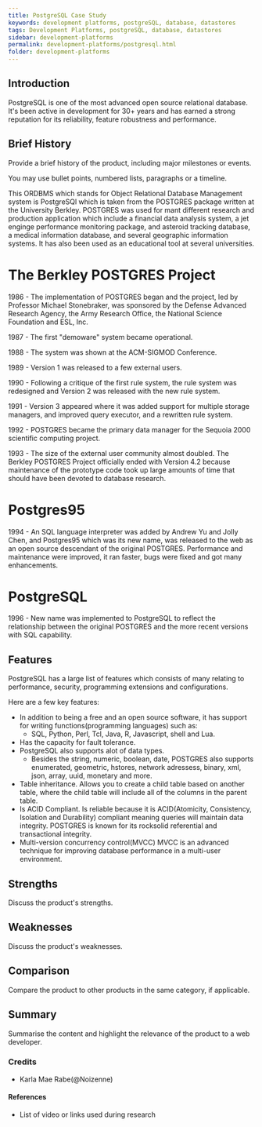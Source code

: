 ```yaml
---
title: PostgreSQL Case Study
keywords: development platforms, postgreSQL, database, datastores
tags: Development Platforms, postgreSQL, database, datastores
sidebar: development-platforms
permalink: development-platforms/postgresql.html
folder: development-platforms
---
```


## Introduction

PostgreSQL is one of the most advanced open source relational database. It's been active in development for 30+ years and has earned a strong reputation for its reliability, feature robustness and performance.


## Brief History

Provide a brief history of the product, including major milestones or events.

You may use bullet points, numbered lists, paragraphs or a timeline.

This ORDBMS which stands for Object Relational Database Management system is PostgreSQl which is taken from the POSTGRES package written at the University Berkley. POSTGRES was used for mant different research and production application which include a financial data analysis system, a jet enginge performance monitoring package, and asteroid tracking database, a medical information database, and several geographic information systems. It has also been used as an educational tool at several universities. 

# The Berkley POSTGRES Project

1986 - The implementation of POSTGRES began and the project, led by Professor Michael Stonebraker, was sponsored by the Defense Advanced Research Agency, the Army Research Office, the National Science Foundation and ESL, Inc.

1987 - The first "demoware" system became operational.

1988 - The system was shown at the ACM-SIGMOD Conference.

1989 - Version 1 was released to a few external users.

1990 - Following a critique of the first rule system, the rule system was redesigned and Version 2 was released with the new rule system.

1991 - Version 3 appeared where it was added support for multiple storage managers, and improved query executor, and a rewritten rule system. 

1992 - POSTGRES became the primary data manager for the Sequoia 2000 scientific computing project.

1993 - The size of the external user community almost doubled. The Berkley POSTGRES Project officially ended with Version 4.2 because maintenance of the prototype code took up large amounts of time that should have been devoted to database research.

# Postgres95

1994 - An SQL language interpreter was added by Andrew Yu and Jolly Chen, and Postgres95 which was its new name, was released to the web as an open source descendant of the original POSTGRES. 
Performance and maintenance were improved, it ran faster, bugs were fixed and got many enhancements.

# PostgreSQL

1996 - New name was implemented to PostgreSQL to reflect the relationship between the original POSTGRES and the more recent versions with SQL capability. 


## Features

PostgreSQL has a large list of features which consists of many relating to performance, security, programming extensions and configurations.

Here are a few key features:
* In addition to being a free and an open source software, it has support for writing functions(programming languages) such as:
    * SQL, Python, Perl, Tcl, Java, R, Javascript, shell and Lua.
* Has the capacity for fault tolerance.
* PostgreSQL also supports alot of data types.
    * Besides the string, numeric, boolean, date, POSTGRES also supports enumerated, geometric, hstores, network adressess, binary, xml, json, array, uuid, monetary and more. 
* Table inheritance.
     Allows you to create a child table based on another table, where the child table will include all of the columns in the parent table.
* Is ACID Compliant.
     Is reliable because it is ACID(Atomicity, Consistency, Isolation and Durability) compliant meaning queries will maintain data integrity. POSTGRES is known for its rocksolid referential and transactional integrity.
* Multi-version concurrency control(MVCC)
    MVCC is an advanced technique for improving database performance in a multi-user environment. 


## Strengths

Discuss the product's strengths.


## Weaknesses

Discuss the product's weaknesses.

## Comparison

Compare the product to other products in the same category, if applicable.

## Summary

Summarise the content and highlight the relevance of the product to a web developer.

### Credits

- Karla Mae Rabe(@Noizenne)

#### References

- List of video or links used during research
